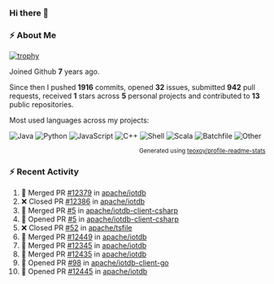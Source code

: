 ### Hi there 👋

### :zap: About Me

[![trophy](https://github-profile-trophy.vercel.app/?username=HTHou&theme=onedark)](https://github.com/ryo-ma/github-profile-trophy)
   
Joined Github **7** years ago.

Since then I pushed **1916** commits, opened **32** issues, submitted **942** pull requests, received **1** stars across **5** personal projects and contributed to **13** public repositories.

Most used languages across my projects:

![Java](https://img.shields.io/static/v1?style=flat-square&label=%E2%A0%80&color=555&labelColor=%23b07219&message=Java%EF%B8%B195.9%25)
![Python](https://img.shields.io/static/v1?style=flat-square&label=%E2%A0%80&color=555&labelColor=%233572A5&message=Python%EF%B8%B10.9%25)
![JavaScript](https://img.shields.io/static/v1?style=flat-square&label=%E2%A0%80&color=555&labelColor=%23f1e05a&message=JavaScript%EF%B8%B10.6%25)
![C++](https://img.shields.io/static/v1?style=flat-square&label=%E2%A0%80&color=555&labelColor=%23f34b7d&message=C%2B%2B%EF%B8%B10.4%25)
![Shell](https://img.shields.io/static/v1?style=flat-square&label=%E2%A0%80&color=555&labelColor=%2389e051&message=Shell%EF%B8%B10.4%25)
![Scala](https://img.shields.io/static/v1?style=flat-square&label=%E2%A0%80&color=555&labelColor=%23c22d40&message=Scala%EF%B8%B10.3%25)
![Batchfile](https://img.shields.io/static/v1?style=flat-square&label=%E2%A0%80&color=555&labelColor=%23C1F12E&message=Batchfile%EF%B8%B10.2%25)
![Other](https://img.shields.io/static/v1?style=flat-square&label=%E2%A0%80&color=555&labelColor=%23ededed&message=Other%EF%B8%B10.8%25)

<p align="right"><sub>Generated using <a href="https://github.com/marketplace/actions/profile-readme-stats">teoxoy/profile-readme-stats</a></sub></p>


<!--![](https://github.com/HTHou/HTHou/blob/output/github-contribution-grid-snake.svg)-->

<!--![Haonan Hou's github stats](https://github-readme-stats.vercel.app/api?username=HTHou&count_private=true&show_icons=true&theme=onedark)-->

<!--![Haonan Hou's wakatime stats](https://github-readme-stats.vercel.app/api/wakatime?username=HTHou&layout=compact&theme=onedark)-->

<!--![Top Langs](https://github-readme-stats.vercel.app/api/top-langs/?username=HTHou&theme=onedark&layout=compact)-->

### :zap: Recent Activity
<!--START_SECTION:activity-->
1. 🎉 Merged PR [#12379](https://github.com/apache/iotdb/pull/12379) in [apache/iotdb](https://github.com/apache/iotdb)
2. ❌ Closed PR [#12386](https://github.com/apache/iotdb/pull/12386) in [apache/iotdb](https://github.com/apache/iotdb)
3. 🎉 Merged PR [#5](https://github.com/apache/iotdb-client-csharp/pull/5) in [apache/iotdb-client-csharp](https://github.com/apache/iotdb-client-csharp)
4. 💪 Opened PR [#5](https://github.com/apache/iotdb-client-csharp/pull/5) in [apache/iotdb-client-csharp](https://github.com/apache/iotdb-client-csharp)
5. ❌ Closed PR [#52](https://github.com/apache/tsfile/pull/52) in [apache/tsfile](https://github.com/apache/tsfile)
6. 🎉 Merged PR [#12449](https://github.com/apache/iotdb/pull/12449) in [apache/iotdb](https://github.com/apache/iotdb)
7. 🎉 Merged PR [#12345](https://github.com/apache/iotdb/pull/12345) in [apache/iotdb](https://github.com/apache/iotdb)
8. 🎉 Merged PR [#12435](https://github.com/apache/iotdb/pull/12435) in [apache/iotdb](https://github.com/apache/iotdb)
9. 💪 Opened PR [#98](https://github.com/apache/iotdb-client-go/pull/98) in [apache/iotdb-client-go](https://github.com/apache/iotdb-client-go)
10. 💪 Opened PR [#12445](https://github.com/apache/iotdb/pull/12445) in [apache/iotdb](https://github.com/apache/iotdb)
<!--END_SECTION:activity-->

<!--
**HTHou/HTHou** is a ✨ _special_ ✨ repository because its `README.md` (this file) appears on your GitHub profile.

Here are some ideas to get you started:

- 🔭 I’m currently working on ...
- 🌱 I’m currently learning ...
- 👯 I’m looking to collaborate on ...
- 🤔 I’m looking for help with ...
- 💬 Ask me about ...
- 📫 How to reach me: ...
- 😄 Pronouns: ...
- ⚡ Fun fact: ...
-->
